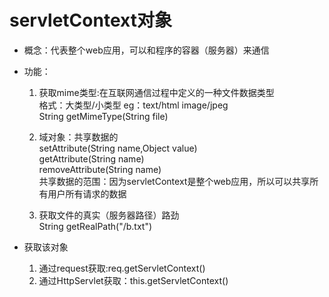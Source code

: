 # servletContext对象
- 概念：代表整个web应用，可以和程序的容器（服务器）来通信
- 功能：  
  1. 获取mime类型:在互联网通信过程中定义的一种文件数据类型  
     格式：大类型/小类型 eg：text/html image/jpeg  
     String getMimeType(String file)
  2. 域对象：共享数据的  
      setAttribute(String name,Object value)  
      getAttribute(String name)  
      removeAttribute(String name)  
      共享数据的范围：因为servletContext是整个web应用，所以可以共享所有用户所有请求的数据

  3. 获取文件的真实（服务器路径）路劲  
      String getRealPath("/b.txt")


- 获取该对象
  1. 通过request获取:req.getServletContext()
  2. 通过HttpServlet获取：this.getServletContext()